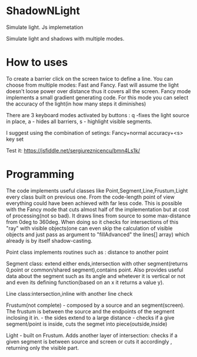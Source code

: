 # ShadowNLight
Simulate light. Js implemetation

Simulate light and shadows with multiple modes. 

# How to uses
To create a barrier click on the screen twice to define a line.
You can choose from multiple modes: Fast and Fancy. Fast will assume the light doesn't loose power over distance thus it covers all the screen.
Fancy mode implements a small gradient generating code. For this mode you can select the accuracy of the light(in how many steps it diminishes)

There are 3 keyboard modes activated by buttons : q -fixes the light source in place, a - hides all barriers, s - highlight visible segments.

I suggest using the combination of setings: Fancy+normal accuracy+\<s\> key set
  
Test it: https://jsfiddle.net/sergiureznicencu/bmn4Ls1k/
  
# Programming
The code implements useful classes like Point,Segment,Line,Frustum,Light every class built on previous one. 
From the code-length point of view everything could have been achieved with far less code. This is possible with the Fancy mode that cuts almost half of the implementation but at cost of processing(not so bad). It draws lines from source to some max-distance from 0deg to 360deg. When doing so it checks for intersections of this "ray" with visible objects(one can even skip the calculation of visible objects and just pass as argument to "fillAdvanced" the lines[] array) which already is by itself shadow-casting.

Point class implements routines such as : distance to another point

Segment class:  extend either ends,intersection with other segment(returns 0,point or common/shared segment),contains point. Also provides useful data about the segment such as its angle and whetever it is vertical or not and even its defining function(based on an x it returns a value y).

Line class:intersection,inline with another line check

Frustum(not complete) \- composed by a source and an segment(screen). The frustum is between the source and the endpoints of the segment inclosing it in. 
        \- the sides extend to a large distance 
        \- checks if a give segment/point is inside, cuts the segmet into piece(outside,inside)
        
Light - built on Frustum. Adds another layer of intersection: checks if a given segment is between source and screen or cuts it accordingly , returning only the visible part.
